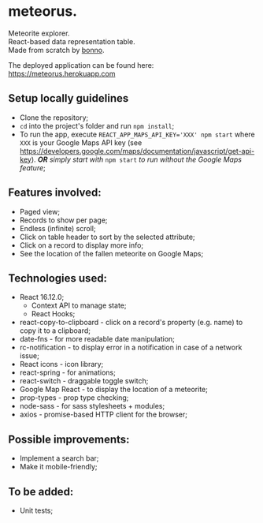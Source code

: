 # meteorus.
Meteorite explorer.  
React-based data representation table.  
Made from scratch by [bonno](https://github.com/bonno42h).

The deployed application can be found here: https://meteorus.herokuapp.com

## Setup locally guidelines
 * Clone the repository;
 * `cd` into the project's folder and run `npm install`;
 * To run the app, execute `REACT_APP_MAPS_API_KEY='XXX' npm start` where `XXX` is your Google Maps API key (see https://developers.google.com/maps/documentation/javascript/get-api-key). _**OR** simply start with_ `npm start` _to run without the Google Maps feature_;
 
## Features involved: 
 * Paged view;
 * Records to show per page;
 * Endless (infinite) scroll;
 * Click on table header to sort by the selected attribute;
 * Click on a record to display more info;
 * See the location of the fallen meteorite on Google Maps;
 
 ## Technologies used:
 * React 16.12.0;
   * Context API to manage state;
   * React Hooks;
 * react-copy-to-clipboard - click on a record's property (e.g. name) to copy it to a clipboard;
 * date-fns - for more readable date manipulation;
 * rc-notification - to display error in a notification in case of a network issue;
 * React icons - icon library;
 * react-spring - for animations;
 * react-switch - draggable toggle switch;
 * Google Map React - to display the location of a meteorite;
 * prop-types - prop type checking;
 * node-sass - for sass stylesheets + modules;
 * axios - promise-based HTTP client for the browser;
 
 ## Possible improvements:
 * Implement a search bar;
 * Make it mobile-friendly;
 
 ## To be added:
 * Unit tests;
